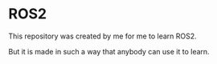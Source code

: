 # ROS2
This repository was created by me for me to learn ROS2.

But it is made in such a way that anybody can use it to learn.
